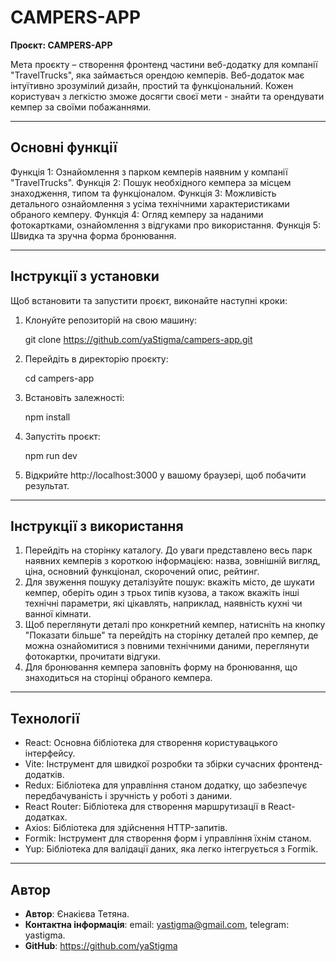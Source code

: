 # CAMPERS-APP

**Проєкт: CAMPERS-APP**

Мета проєкту – створення фронтенд частини веб-додатку для компанії "TravelTrucks", яка займається
орендою кемперів. Веб-додаток має інтуїтивно зрозумілий дизайн, простий та функціональний. Кожен
користувач з легкістю зможе досягти своєї мети - знайти та орендувати кемпер за своїми побажаннями.

---

## Основні функції

Функція 1: Ознайомлення з парком кемперів наявним у компанії "TravelTrucks". Функція 2: Пошук
необхідного кемпера за місцем знаходження, типом та функціоналом. Функція 3: Можливість детального
ознайомлення з усіма технічними характеристиками обраного кемперу. Функція 4: Огляд кемперу за
наданими фотокартками, ознайомлення з відгуками про використання. Функція 5: Швидка та зручна форма
бронювання.

---

## Інструкції з установки

Щоб встановити та запустити проєкт, виконайте наступні кроки:

1. Клонуйте репозиторій на свою машину:

   git clone https://github.com/yaStigma/campers-app.git

2. Перейдіть в директорію проєкту:

   cd campers-app

3. Встановіть залежності:

   npm install

4. Запустіть проєкт:

   npm run dev

5. Відкрийте http://localhost:3000 у вашому браузері, щоб побачити результат.

---

## Інструкції з використання

1. Перейдіть на сторінку каталогу. До уваги представлено весь парк наявних кемперів з короткою
   інформацією: назва, зовнішній вигляд, ціна, основний функціонал, скорочений опис, рейтинг.
2. Для звуження пошуку деталізуйте пошук: вкажіть місто, де шукати кемпер, оберіть один з трьох
   типів кузова, а також вкажіть інші технічні параметри, які цікавлять, наприклад, наявність кухні
   чи ванної кімнати.
3. Щоб переглянути деталі про конкретний кемпер, натисніть на кнопку "Показати більше" та перейдіть
   на сторінку деталей про кемпер, де можна ознайомитися з повними технічними даними, переглянути
   фотокартки, прочитати відгуки.
4. Для бронювання кемпера заповніть форму на бронювання, що знаходиться на сторінці обраного
   кемпера.

---

## Технології

- React: Основна бібліотека для створення користувацького інтерфейсу.
- Vite: Інструмент для швидкої розробки та збірки сучасних фронтенд-додатків.
- Redux: Бібліотека для управління станом додатку, що забезпечує передбачуваність і зручність у
  роботі з даними.
- React Router: Бібліотека для створення маршрутизації в React-додатках.
- Axios: Бібліотека для здійснення HTTP-запитів.
- Formik: Інструмент для створення форм і управління їхнім станом.
- Yup: Бібліотека для валідації даних, яка легко інтегрується з Formik.

---

## Автор

- **Автор**: Єнакієва Тетяна.
- **Контактна інформація**: email: yastigma@gmail.com, telegram: yastigma.
- **GitHub**: https://github.com/yaStigma
